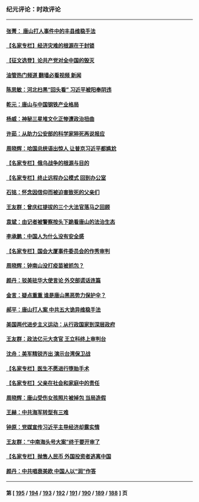 ### 纪元评论：时政评论
---
#### [张菁： 唐山打人事件中的丰县维稳手法](../../pages/nsc1025/n13764437.md?06220330) 
#### [【名家专栏】经济灾难的根源在于封锁](../../pages/nsc1025/n13763858.md?06220330) 
#### [【征文选登】论共产党对全中国的毁灭](../../pages/nsc1025/n13764114.md?06220330) 
#### [油管热门频道 翻墙必看视频 新闻](ok?06220330)
#### [陈思敏：河北扫黑“回头看” 习近平被阳奉阴违](../../pages/nsc1025/n13764082.md?06220330) 
#### [乾元：唐山与中国钢铁产业格局](../../pages/nsc1025/n13764071.md?06220330) 
#### [杨威：神秘三星堆文化正惨遭政治扭曲](../../pages/nsc1025/n13763893.md?06220330) 
#### [许茹：从助力公安部的科学家猝死再说报应](../../pages/nsc1025/n13763696.md?06220330) 
#### [周晓辉：哈国总统语出惊人 让普京习近平都尴尬](../../pages/nsc1025/n13763706.md?06220330) 
#### [【名家专栏】俄乌战争的根源与目的](../../pages/nsc1025/n13763508.md?06220330) 
#### [【名家专栏】终止远程办公模式 回到办公室](../../pages/nsc1025/n13763506.md?06220330) 
#### [石铭：怀念因信仰而被迫害致死的父亲们](../../pages/nsc1025/n13763349.md?06220330) 
#### [王友群：曾庆红提拔的三个大法官落马之回顾](../../pages/nsc1025/n13763196.md?06220330) 
#### [袁斌：由记者被警察按头下跪看唐山的法治生态](../../pages/nsc1025/n13763152.md?06220330) 
#### [李承鹏：中国人为什么没有安全感](../../pages/nsc1025/n13762977.md?06220330) 
#### [【名家专栏】国会大厦事件委员会的作秀审判](../../pages/nsc1025/n13762573.md?06220330) 
#### [周晓辉：钟南山没打疫苗被抓包？](../../pages/nsc1025/n13763007.md?06220330) 
#### [颜丹：驳美驻华大使言论 外交部谎话连篇](../../pages/nsc1025/n13762969.md?06220330) 
#### [金言：疑点重重 谁是唐山黑恶势力保护伞？](../../pages/nsc1025/n13762953.md?06220330) 
#### [郝平：唐山打人案 中共五大诡异维稳手法](../../pages/nsc1025/n13762972.md?06220330) 
#### [美国两代进步主义运动：从行政国家到深层政府](../../pages/nsc1025/n13762932.md?06220330) 
#### [王友群：政法亿元大贪官 王立科终上审判台](../../pages/nsc1025/n13762583.md?06220330) 
#### [沈舟：美军精锐齐出 演示台湾保卫战](../../pages/nsc1025/n13762508.md?06220330) 
#### [【名家专栏】医生不愿进行堕胎手术](../../pages/nsc1025/n13762323.md?06220330) 
#### [【名家专栏】父亲在社会和家庭中的责任](../../pages/nsc1025/n13762321.md?06220330) 
#### [周晓辉：唐山受伤女孩照片被掉包 当局造假](../../pages/nsc1025/n13762381.md?06220330) 
#### [王赫：中共海军转型有三难](../../pages/nsc1025/n13762057.md?06220330) 
#### [钟原：党媒宣传习近平主导经济却露实情](../../pages/nsc1025/n13762108.md?06220330) 
#### [王友群：“中南海头号大案”终于要开审了](../../pages/nsc1025/n13761877.md?06220330) 
#### [【名家专栏】抛售人民币 外国投资者逃离中国](../../pages/nsc1025/n13761777.md?06220330) 
#### [颜丹：中共唱衰美欧 中国人以“润”作答](../../pages/nsc1025/n13761830.md?06220330) 

---
#### 第 [ [195](./195.md?06220330) / [194](./194.md?06220330) / [193](./193.md?06220330) / [192](./192.md?06220330) / [191](./191.md?06220330) / [190](./190.md?06220330) / [189](./189.md?06220330) / [188](./188.md?06220330) ] 页
